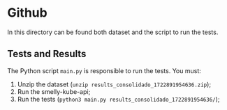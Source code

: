 # Github

In this directory can be found both dataset and the script to run the tests.

## Tests and Results

The Python script `main.py` is responsible to run the tests. You must:
1. Unzip the dataset (`unzip results_consolidado_1722891954636.zip`);
2. Run the smelly-kube-api;
3. Run the tests (`python3 main.py results_consolidado_1722891954636/`);
